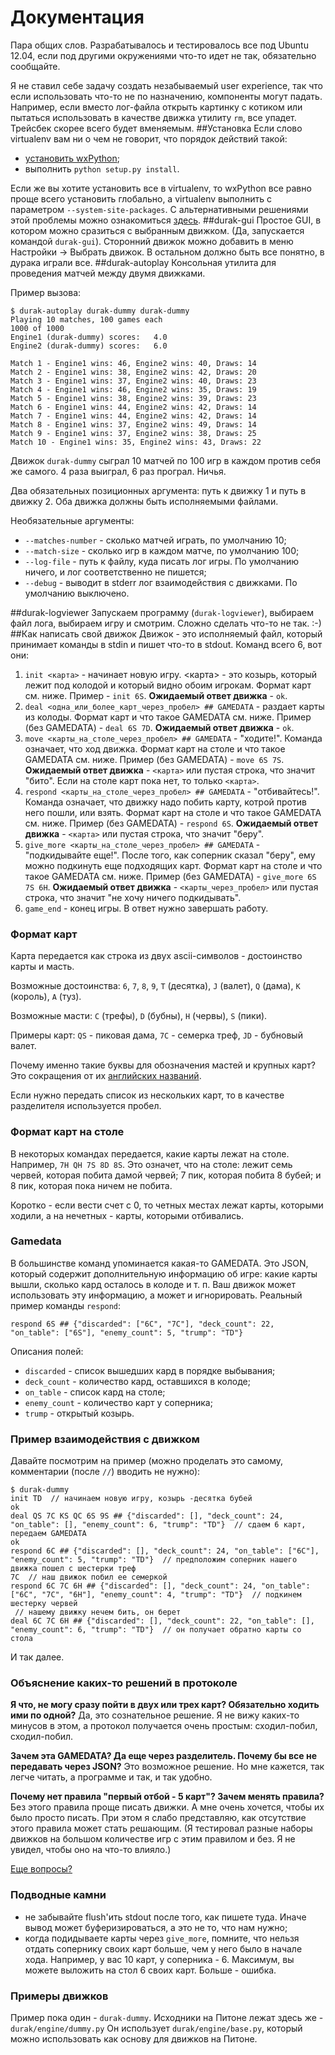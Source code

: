 # Документация
Пара общих слов. Разрабатывалось и тестировалось все под Ubuntu 12.04, если под другими окружениями что-то идет не так, обязательно сообщайте.

Я не ставил себе задачу создать незабываемый user experience, так что если использовать что-то не по назначению, компоненты могут падать. Например, если вместо лог-файла открыть картинку с котиком или пытаться использовать в качестве движка утилиту `rm`, все упадет. Трейсбек скорее всего будет вменяемым. 
##Установка
Если слово virtualenv вам ни о чем не говорит, что порядок действий такой:
- [установить wxPython](http://www.wxpython.org/download.php);
- выполнить `python setup.py install`.

Если же вы хотите установить все в virtualenv, то wxPython все равно проще всего  установить глобально, а virtualenv выполнить с параметром `--system-site-packages`. С альтернативными решениями этой проблемы можно ознакомиться [здесь](http://stackoverflow.com/questions/10457647/).
##durak-gui
Простое GUI, в котором можно сразиться с выбранным движком. (Да, запускается командой `durak-gui`). Сторонний движок можно добавить в меню Настройки -> Выбрать движок. В остальном должно быть все понятно, в дурака играли все.
##durak-autoplay
Консольная утилита для проведения матчей между двумя движками.

Пример вызова:
```
$ durak-autoplay durak-dummy durak-dummy
Playing 10 matches, 100 games each
1000 of 1000
Engine1 (durak-dummy) scores:	4.0
Engine2 (durak-dummy) scores:	6.0

Match 1 - Engine1 wins: 46, Engine2 wins: 40, Draws: 14
Match 2 - Engine1 wins: 38, Engine2 wins: 42, Draws: 20
Match 3 - Engine1 wins: 37, Engine2 wins: 40, Draws: 23
Match 4 - Engine1 wins: 46, Engine2 wins: 35, Draws: 19
Match 5 - Engine1 wins: 38, Engine2 wins: 39, Draws: 23
Match 6 - Engine1 wins: 44, Engine2 wins: 42, Draws: 14
Match 7 - Engine1 wins: 44, Engine2 wins: 42, Draws: 14
Match 8 - Engine1 wins: 37, Engine2 wins: 49, Draws: 14
Match 9 - Engine1 wins: 37, Engine2 wins: 38, Draws: 25
Match 10 - Engine1 wins: 35, Engine2 wins: 43, Draws: 22
```
Движок `durak-dummy` сыграл 10 матчей по 100 игр в каждом против себя же самого. 4 раза выиграл, 6 раз програл. Ничья.

Два обязательных позиционных аргумента: путь к движку 1 и путь в движку 2. Оба движка должны быть исполняемыми файлами.

Необязательные аргументы:
  - `--matches-number` - сколько матчей играть, по умолчанию 10;
  - `--match-size` - сколько игр в каждом матче, по умолчанию 100;
  - `--log-file` - путь к файлу, куда писать лог игры. По умолчанию ничего, и лог соответственно не пишется;
  - `--debug` - выводит в stderr лог взаимодействия с движками. По умолчанию выключено.

##durak-logviewer
Запускаем программу (`durak-logviewer`), выбираем файл лога, выбираем игру и смотрим. Сложно сделать что-то не так. :-)
##Как написать свой движок
Движок - это исполняемый файл, который принимает команды в stdin и пишет что-то в stdout. Команд всего 6, вот они:
  1. `init <карта>` - начинает новую игру. <карта> - это козырь, который лежит под колодой и который видно обоим игрокам. Формат карт см. ниже. Пример - `init 6S`. **Ожидаемый ответ движка** - `ok`.
  2. `deal <одна_или_более_карт_через_пробел> ## GAMEDATA` - раздает карты из колоды. Формат карт и что такое GAMEDATA см. ниже. Пример (без GAMEDATA) - `deal 6S 7D`. **Ожидаемый ответ движка** - `ok`.
  3. `move <карты_на_столе_через_пробел> ## GAMEDATA` - "ходите!". Команда означает, что ход движка.  Формат карт на столе и что такое GAMEDATA см. ниже. Пример (без GAMEDATA) - `move 6S 7S`. **Ожидаемый ответ движка** - `<карта>` или пустая строка, что значит "бито". Если на столе карт пока нет, то только `<карта>`.
  4. `respond <карты_на_столе_через_пробел> ## GAMEDATA` - "отбивайтесь!". Команда означает, что движку надо побить карту, котрой против него пошли, или взять.  Формат карт на столе и что такое GAMEDATA см. ниже. Пример (без GAMEDATA) - `respond 6S`. **Ожидаемый ответ движка** - `<карта>` или пустая строка, что значит "беру".
  5. `give_more <карты_на_столе_через_пробел> ## GAMEDATA` - "подкидывайте еще!". После того, как соперник сказал "беру", ему можно подкинуть еще подходящих карт.  Формат карт на столе и что такое GAMEDATA см. ниже. Пример (без GAMEDATA) - `give_more 6S 7S 6H`. **Ожидаемый ответ движка** - `<карты_через_пробел>` или пустая строка, что значит "не хочу ничего подкидывать".
  6. `game_end` - конец игры. В ответ нужно завершать работу.

### Формат карт
Карта передается как строка из двух ascii-символов - достоинство карты и масть. 

Возможные достоинства: `6`, `7`, `8`, `9`, `T` (десятка), `J` (валет), `Q` (дама), `K` (король), `A` (туз).

Возможные масти: `C` (трефы), `D` (бубны), `H` (червы), `S` (пики).

Примеры карт: `QS` - пиковая дама, `7C` - семерка треф, `JD` - бубновый валет.

Почему именно такие буквы для обозначения мастей и крупных карт? Это сокращения от их [английских названий](http://en.wikipedia.org/wiki/Standard_52-card_deck).

Если нужно передать список из нескольких карт, то в качестве разделителя используется пробел.

### Формат карт на столе
В некоторых командах передается, какие карты лежат на столе. Например, `7H QH 7S 8D 8S`. Это означет, что на столе: лежит семь червей, которая побита дамой червей; 7 пик, которая побита 8 бубей; и 8 пик, которая пока ничем не побита.

Коротко - если вести счет с 0, то четных местах лежат карты, которыми ходили, а на нечетных - карты, которыми отбивались.

### Gamedata
В большинстве команд упоминается какая-то GAMEDATA. Это JSON, который содержит дополнительную информацию об игре: какие карты вышли, сколько кард осталось в колоде и т. п. Ваш движок может использовать эту информацию, а может и игнорировать. Реальный пример команды `respond`:
```
respond 6S ## {"discarded": ["6C", "7C"], "deck_count": 22, "on_table": ["6S"], "enemy_count": 5, "trump": "TD"}
```
Описания полей:
  - `discarded` - список вышедших кард в порядке выбывания;
  - `deck_count` - количество кард, оставшихся в колоде;
  - `on_table` - список кард на столе;
  - `enemy_count` - количество карт у соперника;
  - `trump` - открытый козырь.

### Пример взаимодействия с движком
Давайте посмотрим на пример (можно проделать это самому, комментарии (после `//`) вводить не нужно):
```
$ durak-dummy
init TD  // начинаем новую игру, козырь -десятка бубей
ok
deal QS 7C KS QC 6S 9S ## {"discarded": [], "deck_count": 24, "on_table": [], "enemy_count": 6, "trump": "TD"}  // сдаем 6 карт, передаем GAMEDATA
ok
respond 6C ## {"discarded": [], "deck_count": 24, "on_table": ["6C"], "enemy_count": 5, "trump": "TD"}  // предположим соперник нашего движка пошел с шестерки треф
7C  // наш движок побил ее семеркой
respond 6C 7С 6H ## {"discarded": [], "deck_count": 24, "on_table": ["6C", "7C", "6H"], "enemy_count": 4, "trump": "TD"}  // подкинем шестерку червей
 // нашему движку нечем бить, он берет
deal 6C 7C 6H ## {"discarded": [], "deck_count": 22, "on_table": [], "enemy_count": 6, "trump": "TD"}  // он получает обратно карты со стола
```

И так далее.

### Объяснение каких-то решений в протоколе
**Я что, не могу сразу пойти в двух или трех карт? Обязательно ходить ими по одной?** Да, это сознательное решение. Я не вижу каких-то минусов в этом, а протокол получается очень простым: сходил-побил, сходил-побил.

**Зачем эта GAMEDATA? Да еще через разделитель. Почему бы все не передавать через JSON?** Это возможное решение. Но мне кажется, так легче читать, а программе и так, и так удобно.

 **Почему нет правила "первый отбой - 5 карт"? Зачем менять правила?** Без этого правила проще писать движки. А мне очень хочется, чтобы их было просто писать. При этом я слабо представляю, как отсутствие этого правила может стать решающим. (Я тестировал разные наборы движков на большом количестве игр с этим правилом и без. Я не увидел, чтобы оно на что-то влияло.)
 
 [Еще вопросы?](mailto:drtyrsa@yandex.ru)
 
 ### Подводные камни
  - не забывайте flush'ить stdout после того, как пишете туда. Иначе вывод может буферизироваться, а это не то, что нам нужно;
  - когда подидываете карты через `give_more`, помните, что нельзя отдать сопернику своих карт больше, чем у него было в начале хода. Например, у вас 10 карт, у соперника - 6. Максимум, вы можете выложить на стол 6 своих карт. Больше - ошибка.

### Примеры движков
Пример пока один - `durak-dummy`. Исходники на Питоне лежат здесь же - `durak/engine/dummy.py` Он использует `durak/engine/base.py`, который можно использовать как основу для движков на Питоне.